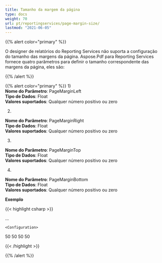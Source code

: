 ```yaml
---
title: Tamanho da margem da página
type: docs
weight: 70
url: pt/reportingservices/page-margin-size/
lastmod: "2021-06-05"
---
```


{{% alert color="primary" %}}

O designer de relatórios do Reporting Services não suporta a configuração do tamanho das margens da página. Aspose.Pdf para Reporting Services fornece quatro parâmetros para definir o tamanho correspondente das margens da página, eles são:

{{% /alert %}}

{{% alert color="primary" %}}
1)  
**Nome do Parâmetro**: PageMarginLeft  
**Tipo de Dados**: Float  
**Valores suportados**: Qualquer número positivo ou zero

2)  
**Nome do Parâmetro**: PageMarginRight  
**Tipo de Dados**: Float  
**Valores suportados**: Qualquer número positivo ou zero

3)  
**Nome do Parâmetro**: PageMarginTop  
**Tipo de Dados**: Float  
**Valores suportados**: Qualquer número positivo ou zero

4)  
**Nome do Parâmetro**: PageMarginBottom  
**Tipo de Dados**: Float  
**Valores suportados**: Qualquer número positivo ou zero

**Exemplo**

{{< highlight csharp >}}

<Render>
…
    <Extension Name="APPDF" Type=" Aspose.Pdf.ReportingServices.Renderer,Aspose.Pdf.ReportingServices ">

    <Configuration>

<PageMarginLeft>50</PageMarginLeft>
<PageMarginRight>50</PageMarginRight>
<PageMarginTop>50</PageMarginTop>
<PageMarginBottom>50</PageMarginBottom>
</Configuration>
</Extension>
</Render>

{{< /highlight >}}

{{% /alert %}}
```